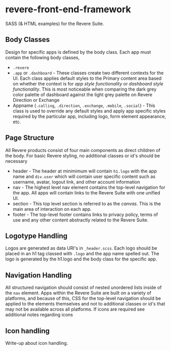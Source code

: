 # revere-front-end-framework
SASS (&amp; HTML examples) for the Revere Suite.


## Body Classes

Design for specific apps is defined by the body class. Each app must contain the following body classes, 

* `.revere`
* `.app` or `.dashboard` - These classes create two different contexts for the UI. Each class applies default styles to the Primary content area based on whether the context is for _app style functionality_ or _dashboard style functionality_. This is most noticeable when comparing the dark grey color palette of dashboard against the light grey palette on Revere Direction or Exchange
* Appname (`.calling`, `.direction`, `.exchange`, `.mobile`, `.social`) - This class is used to override any default styles and apply app specific styles required by the particular app, including logo, form element appearance, etc.

## Page Structure

All Revere products consist of four main components as direct children of the body. For basic Revere styling, no additional classes or id's should be necessary 

* header - The header at minimimum will contain `h1.logo` with the app name and `div.user` which will contain user specific content such as username, avatar, logout link, and other account information
* nav - The highest level nav element contains the top-level navigation for the app. All apps will contain links to the Revere Suite with one unified UI. 
* section - This top level section is referred to as the _canvas_. This is the main area of interaction on each app.
* footer - The top-level footer contains links to privacy policy, terms of use and any other content abstractly related to the Revere Suite. 

## Logotype Handling

Logos are generated as data URI's in `_header.scss`. Each logo should be placed in an h1 tag classed with `.logo` and the app name spelled out. The logo is generated by the h1.logo and the body class for the specific app.

## Navigation Handling

All structured navigation should consist of nested unordered lists inside of the `nav` element. Apps within the Revere Suite are built on a variety of platforms, and because of this, CSS for the top-level navigation should be applied to the elements themselves and not to additional classes or id's that may not be available across all platforms. If icons are required see additional notes regarding icons

## Icon handling

Write-up about icon handling.